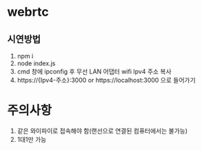 # webrtc 

## 시연방법

1. npm i
2. node index.js
3. cmd 창에 ipconfig 후 무선 LAN 어댑터 wifi Ipv4 주소 복사
4. https://{Ipv4-주소}:3000 or https://localhost:3000 으로 들어가기


# 주의사항

1. 같은 와이파이로 접속해야 함(랜선으로 연결된 컴퓨터에서는 불가능)
2. 1대1만 가능
